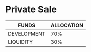 # Private Sale

| FUNDS       | ALLOCATION |
| ----------- | ---------- |
| DEVELOPMENT | 70%        |
| LIQUIDITY   | 30%        |
